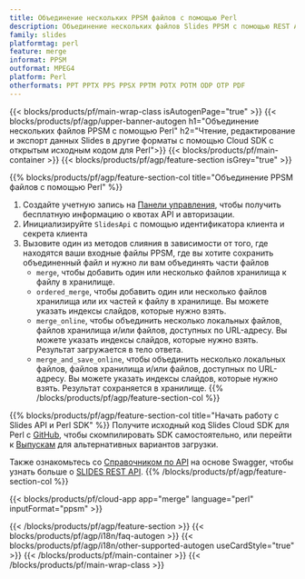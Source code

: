 ```yaml
---
title: Объединение нескольких PPSM файлов с помощью Perl
description: Объединение нескольких файлов Slides PPSM с помощью REST API и Perl SDK с открытым исходным кодом
family: slides
platformtag: perl
feature: merge
informat: PPSM
outformat: MPEG4
platform: Perl
otherformats: PPT PPTX PPS PPSX PPTM POTX POTM ODP OTP PDF
---
```


{{< blocks/products/pf/main-wrap-class isAutogenPage="true" >}}
{{< blocks/products/pf/agp/upper-banner-autogen h1="Объединение нескольких файлов PPSM с помощью Perl" h2="Чтение, редактирование и экспорт данных Slides в другие форматы с помощью Cloud SDK с открытым исходным кодом для Perl">}}
{{< blocks/products/pf/main-container >}}
{{< blocks/products/pf/agp/feature-section isGrey="true" >}}

{{% blocks/products/pf/agp/feature-section-col title="Объединение PPSM файлов с помощью Perl" %}}
1. Создайте учетную запись на <a href="https://dashboard.aspose.cloud/">Панели управления</a>, чтобы получить бесплатную информацию о квотах API и авторизации.
1. Инициализируйте ```SlidesApi``` с помощью идентификатора клиента и секрета клиента
1. Вызовите один из методов слияния в зависимости от того, где находятся ваши входные файлы PPSM, где вы хотите сохранить объединенный файл и нужно ли вам объединять части файлов
    - ```merge```, чтобы добавить один или несколько файлов хранилища к файлу в хранилище.
    - ```ordered_merge```, чтобы добавить один или несколько файлов хранилища или их частей к файлу в хранилище. Вы можете указать индексы слайдов, которые нужно взять.
    - ```merge_online```, чтобы объединить несколько локальных файлов, файлов хранилища и/или файлов, доступных по URL-адресу. Вы можете указать индексы слайдов, которые нужно взять. Результат загружается в тело ответа.
    - ```merge_and_save_online```, чтобы объединить несколько локальных файлов, файлов хранилища и/или файлов, доступных по URL-адресу. Вы можете указать индексы слайдов, которые нужно взять. Результат сохраняется в хранилище.
{{% /blocks/products/pf/agp/feature-section-col %}}

{{% blocks/products/pf/agp/feature-section-col title="Начать работу с Slides API и Perl SDK" %}}
Получите исходный код Slides Cloud SDK для Perl с [GitHub](https://github.com/aspose-slides-cloud/aspose-slides-cloud-perl), чтобы скомпилировать SDK самостоятельно, или перейти к [Выпускам](https://releases.aspose.cloud/) для альтернативных вариантов загрузки.

Также ознакомьтесь со [Справочником по API](https://apireference.aspose.cloud/slides/) на основе Swagger, чтобы узнать больше о [SLIDES REST API](https://products.aspose.cloud/slides/curl/).
{{% /blocks/products/pf/agp/feature-section-col %}}

{{< blocks/products/pf/cloud-app app="merge" language="perl" inputFormat="ppsm" >}}

{{< /blocks/products/pf/agp/feature-section >}}
{{< blocks/products/pf/agp/i18n/faq-autogen >}}
{{< blocks/products/pf/agp/i18n/other-supported-autogen useCardStyle="true" >}}
{{< /blocks/products/pf/main-container >}}
{{< /blocks/products/pf/main-wrap-class >}}